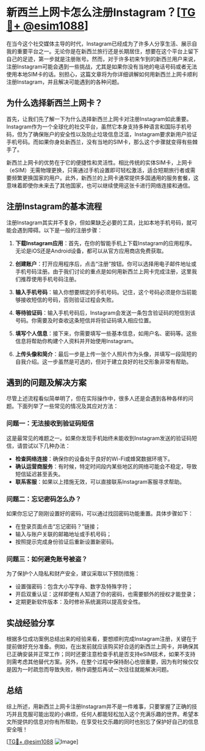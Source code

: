 # 新西兰上网卡怎么注册Instagram？[[TG💪+ @esim1088](https://t.me/s/esim1088)]

在当今这个社交媒体主导的时代，Instagram已经成为了许多人分享生活、展示自我的重要平台之一。无论你是在新西兰旅行还是长期居住，想要在这个平台上留下自己的足迹，第一步就是注册账号。然而，对于许多初来乍到的新西兰用户来说，注册Instagram可能会遇到一些挑战，尤其是如果你没有当地的电话号码或者无法使用本地SIM卡的话。别担心，这篇文章将为你详细讲解如何用新西兰上网卡顺利注册Instagram，并且解决可能遇到的各种问题。

## 为什么选择新西兰上网卡？

首先，让我们先了解一下为什么选择新西兰上网卡对注册Instagram如此重要。Instagram作为一个全球化的社交平台，虽然它本身支持多种语言和国际手机号码，但为了确保账户的安全性以及防止垃圾信息泛滥，Instagram要求新用户验证手机号码。而如果你身处新西兰，没有当地的SIM卡，那么这个步骤就变得有些棘手了。

新西兰上网卡的优势在于它的便捷性和灵活性。相比传统的实体SIM卡，上网卡（eSIM）无需物理更换，只需通过手机设置即可轻松激活，适合短期旅行者或需要频繁更换国家的用户。此外，新西兰的上网卡通常提供多国通用的服务套餐，这意味着即使你未来去了其他国家，也可以继续使用这张卡进行网络连接和通信。

## 注册Instagram的基本流程

注册Instagram其实并不复杂，但如果缺乏必要的工具，比如本地手机号码，就可能会遇到障碍。以下是一般的注册步骤：

1. **下载Instagram应用**：首先，在你的智能手机上下载Instagram的应用程序。无论是iOS还是Android设备，都可以从官方应用商店免费获取。

2. **创建账户**：打开应用程序后，点击“注册”按钮。你可以选择用电子邮件地址或手机号码注册。由于我们讨论的重点是如何用新西兰上网卡完成注册，这里我们推荐使用手机号码注册。

3. **输入手机号码**：输入你想要绑定的手机号码。记住，这个号码必须是你当前能够接收短信的号码，否则验证过程会失败。

4. **等待验证码**：输入手机号码后，Instagram会发送一条包含验证码的短信到该号码。你需要及时查收这条短信并将验证码填入相应位置。

5. **填写个人信息**：接下来，你需要填写一些基本信息，如用户名、密码等。这些信息将帮助你构建个人资料并开始使用Instagram。

6. **上传头像和简介**：最后一步是上传一张个人照片作为头像，并填写一段简短的自我介绍。这一步虽然是可选的，但对于建立良好的社交形象非常有帮助。

## 遇到的问题及解决方案

尽管上述流程看似简单明了，但在实际操作中，很多人还是会遇到各种各样的问题。下面列举了一些常见的情况及其应对方法：

### 问题一：无法接收到验证码短信

这是最常见的难题之一。如果你发现手机始终未能收到Instagram发送的验证码短信，请尝试以下几种办法：

- **检查网络连接**：确保你的设备处于良好的Wi-Fi或蜂窝数据环境下。
- **确认运营商服务**：有时候，特定时间段内某些地区的网络可能会不稳定，导致短信延迟甚至丢失。
- **联系客服**：如果以上措施无效，可以直接联系Instagram客服寻求帮助。

### 问题二：忘记密码怎么办？

如果你忘记了刚刚设置好的密码，可以通过找回密码功能重置。具体步骤如下：
- 在登录页面点击“忘记密码？”链接；
- 输入与账户关联的邮箱地址或手机号码；
- 按照提示完成身份验证后重新设置新密码。

### 问题三：如何避免账号被盗？

为了保护个人隐私和财产安全，建议采取以下预防措施：
- 设置强密码：包含大小写字母、数字及特殊字符；
- 开启双重认证：这样即便有人知道了你的密码，也需要额外的授权才能登录；
- 定期更新软件版本：及时修补系统漏洞以提高安全性。

## 实战经验分享

根据多位成功案例总结出来的经验来看，要想顺利完成Instagram注册，关键在于提前做好充分准备。例如，在出发前就应该购买好合适的新西兰上网卡，并确保其已正确安装并正常工作；同时还要注意检查手机是否支持eSIM技术，如果不支持则需考虑其他替代方案。另外，在整个过程中保持耐心也很重要，因为有时候仅仅是因为一时疏忽而导致失败，稍作调整后再试一次往往就能解决问题。

## 总结

综上所述，用新西兰上网卡注册Instagram并不是一件难事，只要掌握了正确的技巧并且克服可能出现的小麻烦，任何人都能轻松加入这个充满乐趣的世界。希望本文所提供的信息对你有所帮助，在享受社交乐趣的同时也别忘了保护好自己的信息安全哦！

[[TG💪+ @esim1088](https://t.me/s/esim1088) ![Image](https://i.postimg.cc/4NQfJmqS/Snipaste-2025-05-13-00-14-12.png)]